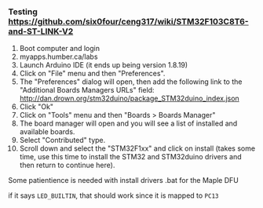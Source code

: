 ### Testing https://github.com/six0four/ceng317/wiki/STM32F103C8T6-and-ST-LINK-V2

1. Boot computer and login
2. myapps.humber.ca/labs
3. Launch Arduino IDE (it ends up being version 1.8.19)
4. Click on "File" menu and then "Preferences".
5. The "Preferences" dialog will open, then add the following link to the "Additional Boards Managers URLs" field:
   http://dan.drown.org/stm32duino/package_STM32duino_index.json
6. Click "Ok"
7. Click on "Tools" menu and then "Boards > Boards Manager"
8. The board manager will open and you will see a list of installed and available boards.
9. Select "Contributed" type.
10. Scroll down and select the "STM32F1xx" and click on install (takes some time, use this time to install the STM32 and STM32duino drivers and then return to continue here).

Some patientience is needed with install drivers .bat for the Maple DFU


if it says ```LED_BUILTIN```, that should work since it is mapped to ```PC13```
